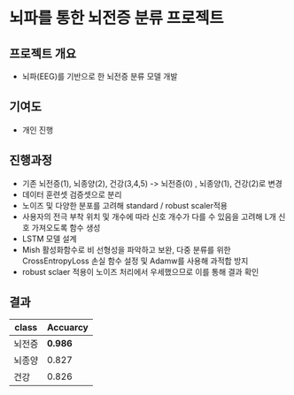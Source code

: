 # 뇌파를 통한 뇌전증 분류 프로젝트

## 프로젝트 개요
- 뇌파(EEG)를 기반으로 한 뇌전증 분류 모델 개발

## 기여도
- 개인 진행

## 진행과정
- 기존 뇌전증(1), 뇌종양(2), 건강(3,4,5) -> 뇌전증(0) , 뇌종양(1), 건강(2)로 변경
- 데이터 훈련셋 검증셋으로 분리
- 노이즈 및 다양한 분포를 고려해 standard / robust scaler적용
- 사용자의 전극 부착 위치 및 개수에 따라 신호 개수가 다를 수 있음을 고려해 L개 신호 가져오도록 함수 생성
- LSTM 모델 설계
- Mish 활성화함수로 비 선형성을 파악하고 보완, 다중 분류를 위한 CrossEntropyLoss 손실 함수 설정 및 Adamw를 사용해 과적합 방지
- robust sclaer 적용이 노이즈 처리에서 우세했으므로 이를 통해 결과 확인


## 결과
|class|Accuarcy|
|------|---|
|뇌전증|**0.986**|
|뇌종양|0.827|
|건강|0.826|

